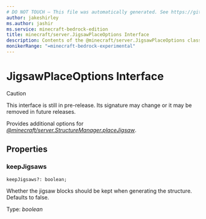 ```yaml
---
# DO NOT TOUCH — This file was automatically generated. See https://github.com/mojang/minecraftapidocsgenerator to modify descriptions, examples, etc.
author: jakeshirley
ms.author: jashir
ms.service: minecraft-bedrock-edition
title: minecraft/server.JigsawPlaceOptions Interface
description: Contents of the @minecraft/server.JigsawPlaceOptions class.
monikerRange: "=minecraft-bedrock-experimental"
---
```

# JigsawPlaceOptions Interface

> [!CAUTION]
> This interface is still in pre-release.  Its signature may change or it may be removed in future releases.

Provides additional options for [*@minecraft/server.StructureManager.placeJigsaw*](../../minecraft/server/StructureManager.md#placejigsaw).

## Properties

### **keepJigsaws**
`keepJigsaws?: boolean;`

Whether the jigsaw blocks should be kept when generating the structure. Defaults to false.

Type: *boolean*
